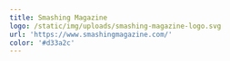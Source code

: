 ```yaml
---
title: Smashing Magazine
logo: /static/img/uploads/smashing-magazine-logo.svg
url: 'https://www.smashingmagazine.com/'
color: '#d33a2c'
---
```


